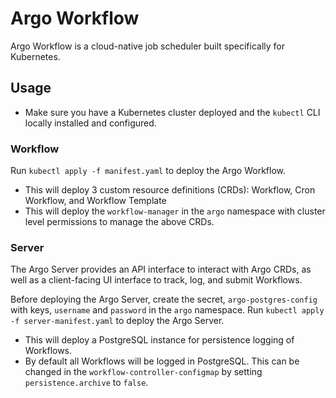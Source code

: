 # Argo Workflow

Argo Workflow is a cloud-native job scheduler built specifically for Kubernetes. 

## Usage

* Make sure you have a Kubernetes cluster deployed and the `kubectl` CLI locally installed and configured. 

### Workflow

Run `kubectl apply -f manifest.yaml` to deploy the Argo Workflow.

* This will deploy 3 custom resource definitions (CRDs): Workflow, Cron Workflow, and Workflow Template
* This will deploy the `workflow-manager` in the `argo` namespace with cluster level permissions to manage the above CRDs. 

### Server

The Argo Server provides an API interface to interact with Argo CRDs, as well as a client-facing UI interface to track, log, and submit Workflows. 

Before deploying the Argo Server, create the secret, `argo-postgres-config` with keys, `username` and `password` in the `argo` namespace. Run `kubectl apply -f server-manifest.yaml` to deploy the Argo Server. 

* This will deploy a PostgreSQL instance for persistence logging of Workflows.
* By default all Workflows will be logged in PostgreSQL. This can be changed in the `workflow-controller-configmap` by setting `persistence.archive` to `false`.